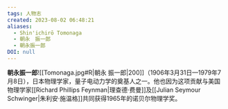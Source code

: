 ```yaml
---
tags: 人物志
created: 2023-08-02 06:48:21
aliases:
  - Shin'ichirō Tomonaga
  - 朝永　振一郎
  - 朝永振一郎
DOI: null
---
```


**朝永振一郎**![[Tomonaga.jpg#R|朝永 振一郎|200]]（1906年3月31日—1979年7月8日），日本物理学家，量子电动力学的奠基人之一。他也因为这项贡献与美国物理学家[[Richard Phillips Feynman|理查德·费曼]]及[[Julian Seymour Schwinger|朱利安·施温格]]共同获得1965年的诺贝尔物理学奖。